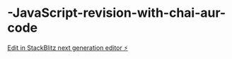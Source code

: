 # -JavaScript-revision-with-chai-aur-code

[Edit in StackBlitz next generation editor ⚡️](https://stackblitz.com/~/github.com/ghoshsourav99/-JavaScript-revision-with-chai-aur-code)